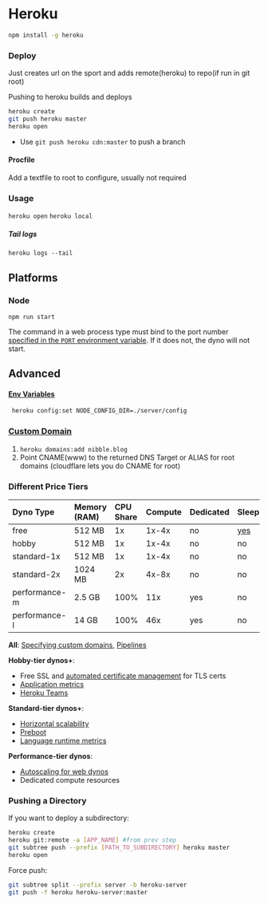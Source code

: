 # Heroku

```bash
npm install -g heroku
```

### Deploy

Just creates url on the sport and adds remote(heroku) to repo(if run in git root)

Pushing to heroku builds and deploys

```bash
heroku create
git push heroku master 
heroku open
```

- Use `git push heroku cdn:master` to push a branch

#### Procfile

Add a textfile to root to configure, usually not required

### Usage

`heroku open`
`heroku local` 

##### Tail logs

`heroku logs --tail`

## Platforms

### Node

`npm run start`

The command in a web process type must bind to the port number [specified in the `PORT` environment variable](https://devcenter.heroku.com/articles/dynos#local-environment-variables). If it does not, the dyno will not start.

## Advanced

#### [Env Variables](https://devcenter.heroku.com/articles/config-vars)

```bash
 heroku config:set NODE_CONFIG_DIR=./server/config
```

### [Custom Domain](https://devcenter.heroku.com/articles/custom-domains)

1. `heroku domains:add nibble.blog`
2. Point CNAME(www) to the returned DNS Target or ALIAS for root domains (cloudflare lets you do CNAME for root)

### Different Price Tiers

| Dyno Type     | Memory (RAM) | CPU Share | Compute | Dedicated | Sleeps                                                       |
| :------------ | :----------- | :-------- | :------ | :-------- | :----------------------------------------------------------- |
| free          | 512 MB       | 1x        | 1x-4x   | no        | [yes](https://devcenter.heroku.com/articles/free-dyno-hours#dyno-sleeping) |
| hobby         | 512 MB       | 1x        | 1x-4x   | no        | no                                                           |
| standard-1x   | 512 MB       | 1x        | 1x-4x   | no        | no                                                           |
| standard-2x   | 1024 MB      | 2x        | 4x-8x   | no        | no                                                           |
| performance-m | 2.5 GB       | 100%      | 11x     | yes       | no                                                           |
| performance-l | 14 GB        | 100%      | 46x     | yes       | no                                                           |

**All**: [Specifying custom domains](https://devcenter.heroku.com/articles/custom-domains), [Pipelines](https://devcenter.heroku.com/articles/pipelines)

**Hobby-tier dynos+**:

- Free SSL and [automated certificate management](https://devcenter.heroku.com/articles/automated-certificate-management) for TLS certs
- [Application metrics](https://devcenter.heroku.com/articles/metrics)
- [Heroku Teams](https://devcenter.heroku.com/articles/heroku-teams)

**Standard-tier dynos+**:

- [Horizontal scalability](https://devcenter.heroku.com/articles/scaling)
- [Preboot](https://devcenter.heroku.com/articles/preboot)
- [Language runtime metrics](https://devcenter.heroku.com/articles/language-runtime-metrics)

**Performance-tier dynos**:

- [Autoscaling for web dynos](https://devcenter.heroku.com/articles/scaling#autoscaling)
- Dedicated compute resources

### Pushing a Directory

If you want to deploy a subdirectory: 

```bash
heroku create
heroku git:remote -a [APP_NAME] #from prev step
git subtree push --prefix [PATH_TO_SUBDIRECTORY] heroku master
heroku open
```

Force push: 

```bash
git subtree split --prefix server -b heroku-server
git push -f heroku heroku-server:master
```

